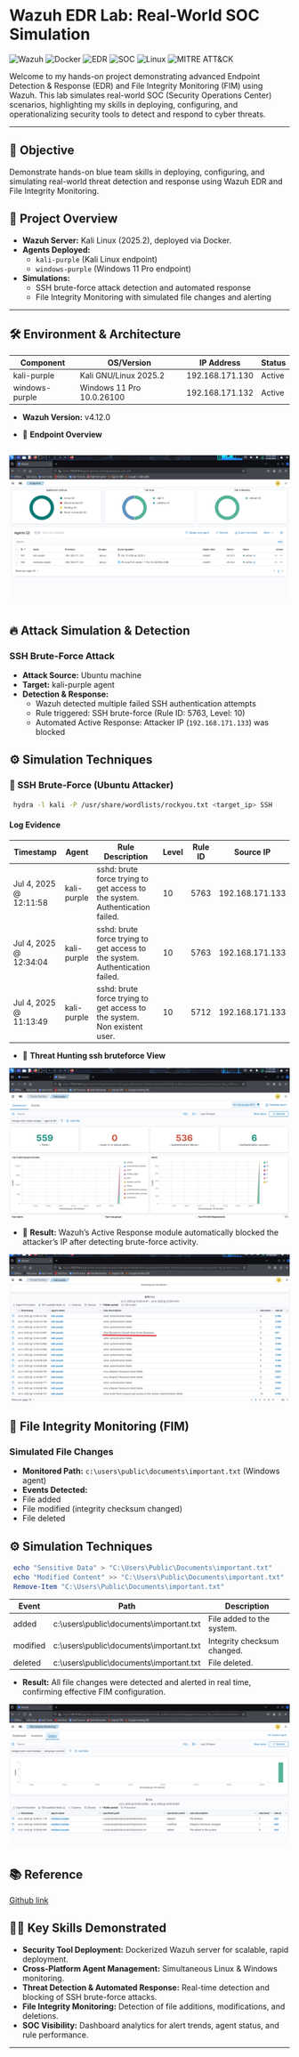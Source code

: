 # Wazuh EDR Lab: Real-World SOC Simulation

![Wazuh](https://img.shields.io/badge/Wazuh-EDR%20-blue?logo=wazuh&style=for-the-badge)
![Docker](https://img.shields.io/badge/Docker-Ready-blue?logo=docker&style=for-the-badge)
![EDR](https://img.shields.io/badge/EDR-FIM-blueviolet?style=for-the-badge)
![SOC](https://img.shields.io/badge/SOC-Ready-brightgreen?style=for-the-badge)
![Linux](https://img.shields.io/badge/KaliLinux-Windows-blue?logo=linux&style=for-the-badge)
![MITRE ATT&CK](https://img.shields.io/badge/MITRE%20ATT%26CK-T1110%20Brute%20Force-orange?style=for-the-badge)

Welcome to my hands-on project demonstrating advanced Endpoint Detection & Response (EDR) and File Integrity Monitoring (FIM) using Wazuh. This lab simulates real-world SOC (Security Operations Center) scenarios, highlighting my skills in deploying, configuring, and operationalizing security tools to detect and respond to cyber threats.

---
## 🎯 Objective
Demonstrate hands-on blue team skills in deploying, configuring, and simulating real-world threat detection and response using Wazuh EDR and File Integrity Monitoring.
  
## 🚀 Project Overview

- **Wazuh Server:** Kali Linux (2025.2), deployed via Docker.
- **Agents Deployed:**
  - `kali-purple` (Kali Linux endpoint)
  - `windows-purple` (Windows 11 Pro endpoint)
- **Simulations:**
  - SSH brute-force attack detection and automated response
  - File Integrity Monitoring with simulated file changes and alerting

---

## 🛠️ Environment & Architecture

| Component       | OS/Version                  | IP Address         | Status  |
|-----------------|----------------------------|--------------------|---------|
| kali-purple     | Kali GNU/Linux 2025.2       | 192.168.171.130    | Active  |
| windows-purple  | Windows 11 Pro 10.0.26100   | 192.168.171.132    | Active  |

- **Wazuh Version:** v4.12.0

- 📸 **Endpoint Overview**  

![Endpoint Dashboard](endpoint_dashboard.png)
---

## 🔥 Attack Simulation & Detection

### SSH Brute-Force Attack

- **Attack Source:** Ubuntu machine
- **Target:** kali-purple agent
- **Detection & Response:**
  - Wazuh detected multiple failed SSH authentication attempts
  - Rule triggered: SSH brute-force (Rule ID: 5763, Level: 10)
  - Automated Active Response: Attacker IP (`192.168.171.133`) was blocked
  
## ⚙️ Simulation Techniques

### 🔐 SSH Brute-Force (Ubuntu Attacker)
``` bash
 hydra -l kali -P /usr/share/wordlists/rockyou.txt <target_ip> SSH
```

#### Log Evidence

| Timestamp                | Agent        | Rule Description                                           | Level | Rule ID | Source IP         |
|--------------------------|-------------|-----------------------------------------------------------|-------|---------|-------------------|
| Jul 4, 2025 @ 12:11:58   | kali-purple | sshd: brute force trying to get access to the system. Authentication failed. | 10    | 5763    | 192.168.171.133   |
| Jul 4, 2025 @ 12:34:04   | kali-purple | sshd: brute force trying to get access to the system. Authentication failed. | 10    | 5763    | 192.168.171.133   |
| Jul 4, 2025 @ 11:13:49   | kali-purple | sshd: brute force trying to get access to the system. Non existent user.     | 10    | 5712    | 192.168.171.133   |

- 📸 **Threat Hunting ssh bruteforce View**  

![SSH Brute Force Alert](ssh_bruteforce.png)

- 📸 **Result:** Wazuh’s Active Response module automatically blocked the attacker’s IP after detecting brute-force activity. 

![Blocked IP Confirmation](attacker_blocked_by_response.png)

## 📝 File Integrity Monitoring (FIM)

### Simulated File Changes

- **Monitored Path:** `c:\users\public\documents\important.txt` (Windows agent)
- **Events Detected:**
- File added
- File modified (integrity checksum changed)
- File deleted

## ⚙️ Simulation Techniques
``` Powershell
 echo "Sensitive Data" > "C:\Users\Public\Documents\important.txt"
 echo "Modified Content" >> "C:\Users\Public\Documents\important.txt"
 Remove-Item "C:\Users\Public\Documents\important.txt"
```

| Event      | Path                                      | Description                       |
|------------|-------------------------------------------|-----------------------------------|
| added      | c:\users\public\documents\important.txt   | File added to the system.         |
| modified   | c:\users\public\documents\important.txt   | Integrity checksum changed.       |
| deleted    | c:\users\public\documents\important.txt   | File deleted.                     |

- **Result:** All file changes were detected and alerted in real time, confirming effective FIM configuration.

![FIM Event Screenshot](FIM_using_Wazuh.png)

## 📚 Reference
[Github link](https://github.com/0xrajneesh)

## 🧑‍💻 Key Skills Demonstrated

- **Security Tool Deployment:** Dockerized Wazuh server for scalable, rapid deployment.
- **Cross-Platform Agent Management:** Simultaneous Linux & Windows monitoring.
- **Threat Detection & Automated Response:** Real-time detection and blocking of SSH brute-force attacks.
- **File Integrity Monitoring:** Detection of file additions, modifications, and deletions.
- **SOC Visibility:** Dashboard analytics for alert trends, agent status, and rule performance.

---


